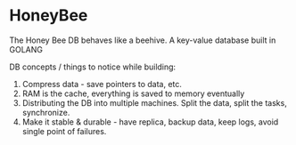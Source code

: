 # HoneyBee
The Honey Bee DB behaves like a beehive. A key-value database built in GOLANG



DB concepts / things to notice while building:
1. Compress data - save pointers to data, etc.
2. RAM is the cache, everything is saved to memory eventually
3. Distributing the DB into multiple machines. Split the data, split the tasks, synchronize.
4. Make it stable & durable - have replica, backup data, keep logs, avoid single point of failures. 
